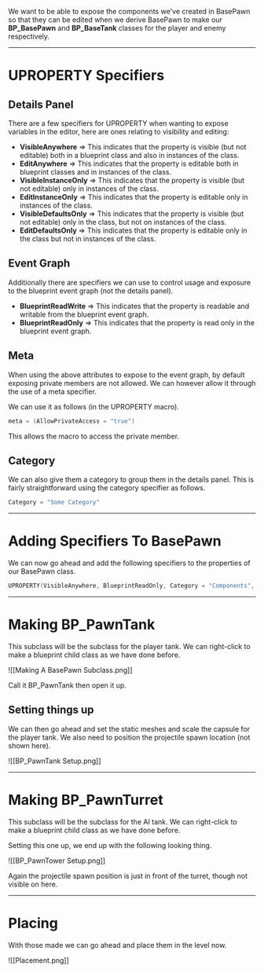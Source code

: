 We want to be able to expose the components we've created in BasePawn so that they can be edited when we derive BasePawn to make our **BP_BasePawn** and **BP_BaseTank** classes for the player and enemy respectively.

---
# UPROPERTY Specifiers

## Details Panel

There are a few specifiers for UPROPERTY when wanting to expose variables in the editor, here are ones relating to visibility and editing:

- **VisibleAnywhere** => This indicates that the property is visible (but not editable) both in a blueprint class and also in instances of the class.
- **EditAnywhere** => This indicates that the property is editable both in blueprint classes and in instances of the class.
- **VisibleInstanceOnly** => This indicates that the property is visible (but not editable) only in instances of the class.
- **EditInstanceOnly** => This indicates that the property is editable only in instances of the class.
- **VisibleDefaultsOnly** => This indicates that the property is visible (but not editable) only in the class, but not on instances of the class.
- **EditDefaultsOnly** => This indicates that the property is editable only in the class but not in instances of the class.

## Event Graph

Additionally there are specifiers we can use to control usage and exposure to the blueprint event graph (not the details panel).

- **BlueprintReadWrite** => This indicates that the property is readable and writable from the blueprint event graph.
- **BlueprintReadOnly** => This indicates that the property is read only in the blueprint event graph.

## Meta

When using the above attributes to expose to the event graph, by default exposing private members are not allowed. We can however allow it through the use of a meta specifier.

We can use it as follows (in the UPROPERTY macro).

```cpp
meta = (AllowPrivateAccess = "true")
```

This allows the macro to access the private member.

## Category

We can also give them a category to group them in the details panel. This is fairly straightforward using the category specifier as follows.

```cpp
Category = "Some Category"
```

---
# Adding Specifiers To BasePawn

We can now go ahead and add the following specifiers to the properties of our BasePawn class.

```cpp
UPROPERTY(VisibleAnywhere, BlueprintReadOnly, Category = "Components", meta = (AllowPrivateAccess = "true"))
```

---
# Making BP_PawnTank

This subclass will be the subclass for the player tank. We can right-click to make a blueprint child class as we have done before.

![[Making A BasePawn Subclass.png]]

Call it BP_PawnTank then open it up.

## Setting things up

We can then go ahead and set the static meshes and scale the capsule for the player tank. We also need to position the projectile spawn location (not shown here).

![[BP_PawnTank Setup.png]]

---
# Making BP_PawnTurret

This subclass will be the subclass for the AI tank. We can right-click to make a blueprint child class as we have done before.

Setting this one up, we end up with the following looking thing.

![[BP_PawnTower Setup.png]]

Again the projectile spawn position is just in front of the turret, though not visible on here.

---
# Placing

With those made we can go ahead and place them in the level now.

![[Placement.png]]